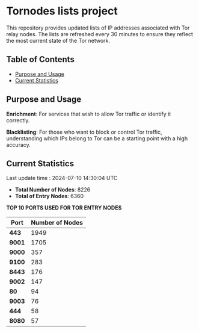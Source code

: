# Tornodes lists project

This repository provides updated lists of IP addresses associated with Tor relay nodes. The lists are refreshed every 30 minutes to ensure they reflect the most current state of the Tor network.

## Table of Contents

- [Purpose and Usage](#purpose-and-usage)
- [Current Statistics](#current-statistics)


## Purpose and Usage

**Enrichment**: For services that wish to allow Tor traffic or identify it correctly.

**Blacklisting**: For those who want to block or control Tor traffic, understanding which IPs belong to Tor can be a starting point with a high accuracy.

## Current Statistics

Last update time : 2024-07-10 14:30:04 UTC

- **Total Number of Nodes**: 8226
- **Total of Entry Nodes**: 6360

**TOP 10 PORTS USED FOR TOR ENTRY NODES**

| **Port** | **Number of Nodes** |
|------|-----------------|
| **443**   | 1949  |
| **9001**   | 1705  |
| **9000**   | 357  |
| **9100**   | 283  |
| **8443**   | 176  |
| **9002**   | 147  |
| **80**   | 94  |
| **9003**   | 76  |
| **444**   | 58  |
| **8080**   | 57  |

